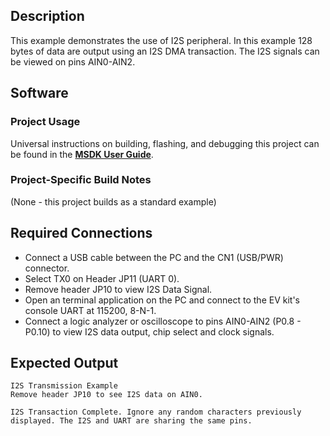 ## Description

This example demonstrates the use of I2S peripheral. In this example 128 bytes of data are output using an I2S DMA transaction. The I2S signals can be viewed on pins AIN0-AIN2. 


## Software

### Project Usage

Universal instructions on building, flashing, and debugging this project can be found in the **[MSDK User Guide](https://analog-devices-msdk.github.io/msdk/USERGUIDE/)**.

### Project-Specific Build Notes

(None - this project builds as a standard example)

## Required Connections

-   Connect a USB cable between the PC and the CN1 (USB/PWR) connector.
-   Select TX0 on Header JP11 (UART 0).
-   Remove header JP10 to view I2S Data Signal.
-   Open an terminal application on the PC and connect to the EV kit's console UART at 115200, 8-N-1.
-   Connect a logic analyzer or oscilloscope to pins AIN0-AIN2 (P0.8 - P0.10) to view I2S data output, chip select and clock signals.

## Expected Output

```
I2S Transmission Example
Remove header JP10 to see I2S data on AIN0.

I2S Transaction Complete. Ignore any random characters previously
displayed. The I2S and UART are sharing the same pins.
```
